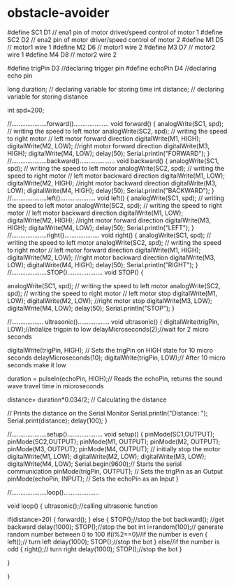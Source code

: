 # obstacle-avoider


#define SC1 D1 // ena1 pin of motor driver/speed control of motor 1
#define SC2 D2 // ena2 pin of motor driver/speed control of motor 2
#define M1 D5 // motor1 wire 1
#define M2 D6 // motor1 wire 2
#define M3 D7 // motor2 wire 1
#define M4 D8 // motor2 wire 2

#define trigPin D3 //declaring trigger pin
#define echoPin D4 //declaring echo pin

long duration; // declaring variable for storing time 
int distance; // declaring variable for storing distance 

int spd=200;

//....................forward()....................
void forward()
{
  analogWrite(SC1, spd); // writing the speed to left motor
  analogWrite(SC2, spd); // writing the speed to right motor
  // left motor forward direction
  digitalWrite(M1, HIGH);
  digitalWrite(M2, LOW);
  //right motor forward direction
  digitalWrite(M3, HIGH);
  digitalWrite(M4, LOW);
  delay(50);
  Serial.println("FORWARD");
}
//....................backward()....................
void backward()
{
  analogWrite(SC1, spd); // writing the speed to left motor
  analogWrite(SC2, spd); // writing the speed to right motor
  // left motor backward direction
  digitalWrite(M1, LOW);
  digitalWrite(M2, HIGH);
  //right motor backward direction
  digitalWrite(M3, LOW);
  digitalWrite(M4, HIGH);
  delay(50);
  Serial.println("BACKWARD");
}
//....................left()....................
void left()
{
  analogWrite(SC1, spd); // writing the speed to left motor
  analogWrite(SC2, spd); // writing the speed to right motor
  // left motor backward direction
  digitalWrite(M1, LOW);
  digitalWrite(M2, HIGH);
  //right motor forward direction
  digitalWrite(M3, HIGH);
  digitalWrite(M4, LOW);
  delay(50);
  Serial.println("LEFT");
}
//....................right()....................
void right()
{
  analogWrite(SC1, spd); // writing the speed to left motor
  analogWrite(SC2, spd); // writing the speed to right motor
  // left motor forward direction
  digitalWrite(M1, HIGH);
  digitalWrite(M2, LOW);
  //right motor backward direction
  digitalWrite(M3, LOW);
  digitalWrite(M4, HIGH);
  delay(50);
  Serial.println("RIGHT");
}
//....................STOP()....................
void STOP()
{
 
  analogWrite(SC1, spd); // writing the speed to left motor
  analogWrite(SC2, spd); // writing the speed to right motor
  // left motor stop
  digitalWrite(M1, LOW);
  digitalWrite(M2, LOW);
  //right motor stop
  digitalWrite(M3, LOW);
  digitalWrite(M4, LOW);
  delay(50);
  Serial.println("STOP");
}

//.................. ultrasonic().................. 
void ultrasonic()
{
digitalWrite(trigPin, LOW);//Intialize trigpin to low
delayMicroseconds(2);//wait for 2 micro seconds

digitalWrite(trigPin, HIGH); // Sets the trigPin on HIGH state for 10 micro seconds
delayMicroseconds(10);
digitalWrite(trigPin, LOW);// After 10 micro seconds make it low


duration = pulseIn(echoPin, HIGH);// Reads the echoPin, returns the sound wave travel time in microseconds

distance= duration*0.034/2; // Calculating the distance

// Prints the distance on the Serial Monitor
Serial.println("Distance: ");
Serial.print(distance);
delay(100);
}

//....................setup()....................
void setup() {
  pinMode(SC1,OUTPUT);
  pinMode(SC2,OUTPUT);
  pinMode(M1, OUTPUT);
  pinMode(M2, OUTPUT);
  pinMode(M3, OUTPUT);
  pinMode(M4, OUTPUT);
  // initially stop the motor
  digitalWrite(M1, LOW);
  digitalWrite(M2, LOW);
  digitalWrite(M3, LOW);
  digitalWrite(M4, LOW);
  Serial.begin(9600);// Starts the serial communication
  pinMode(trigPin, OUTPUT); // Sets the trigPin as an Output
  pinMode(echoPin, INPUT); // Sets the echoPin as an Input
}

//....................loop()....................

void loop() {
  ultrasonic();//calling ultrasonic function  

  if(distance>20)
  {
     forward();
  }
  else
  {
      STOP();//stop the bot
      backward(); //get backward
      delay(1000);
      STOP();//stop the bot
      int i=random(100);// generate random number between 0 to 100
      if(i%2==0)//if the number is even
      {
          left();// turn left
          delay(1000);
          STOP();//stop the bot
    }
    else//if the number is odd
    {
          right();// turn right
          delay(1000);
          STOP();//stop the bot
    }
    
  }
  
 }
 


